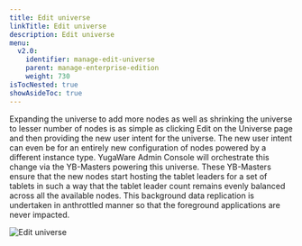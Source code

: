 ```yaml
---
title: Edit universe
linkTitle: Edit universe
description: Edit universe
menu:
  v2.0:
    identifier: manage-edit-universe
    parent: manage-enterprise-edition
    weight: 730
isTocNested: true
showAsideToc: true
---
```


Expanding the universe to add more nodes as well as shrinking the universe to lesser number of nodes is as simple as clicking Edit on the Universe page and then providing the new user intent for the universe. The new user intent can even be for an entirely new configuration of nodes powered by a different instance type. YugaWare Admin Console will orchestrate this change via the YB-Masters powering this universe. These YB-Masters ensure that the new nodes start hosting the tablet leaders for a set of tablets in such a way that the tablet leader count remains evenly balanced across all the available nodes. This background data replication is undertaken in anthrottled manner so that the foreground applications are never impacted.

![Edit universe](/images/ee/edit-univ.png)
